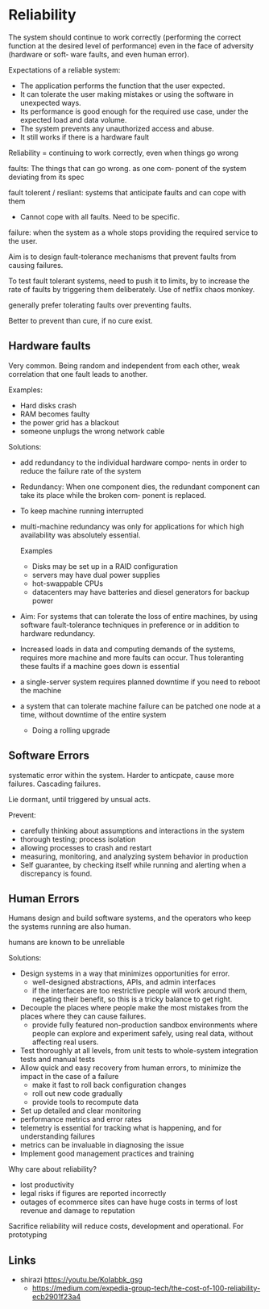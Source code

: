 # Reliability

The system should continue to work correctly (performing the correct function at the desired level of performance) even in the face of adversity (hardware or soft‐ ware faults, and even human error).

Expectations of a reliable system:

- The application performs the function that the user expected.
- It can tolerate the user making mistakes or using the software in unexpected ways.
- Its performance is good enough for the required use case, under the expected load and data volume.
- The system prevents any unauthorized access and abuse.
- It still works if there is a hardware fault

Reliability = continuing to work correctly, even when things go wrong

faults: The things that can go wrong. as one com‐ ponent of the system deviating from its spec

fault tolerent / resliant: systems that anticipate faults and can cope with them

- Cannot cope with all faults. Need to be specific.

failure: when the system as a whole stops providing the required service to the user.

Aim is to design fault-tolerance mechanisms that prevent faults from causing failures.

To test fault tolerant systems, need to push it to limits, by to increase the rate of faults by triggering them deliberately. Use of netflix chaos monkey.

generally prefer tolerating faults over preventing faults.

Better to prevent than cure, if no cure exist.

## Hardware faults

Very common. Being random and independent from each other, weak correlation that one fault leads to another.

Examples:

- Hard disks crash
- RAM becomes faulty
- the power grid has a blackout
- someone unplugs the wrong network cable

Solutions:

- add redundancy to the individual hardware compo‐ nents in order to reduce the failure rate of the system
- Redundancy: When one component dies, the redundant component can take its place while the broken com‐ ponent is replaced.
- To keep machine running interrupted
- multi-machine redundancy was only for applications for which high availability was absolutely essential.


  Examples

  - Disks may be set up in a RAID configuration
  - servers may have dual power supplies
  - hot-swappable CPUs
  - datacenters may have batteries and diesel generators for backup power

- Aim: For systems that can tolerate the loss of entire machines, by using software fault-tolerance techniques in preference or in addition to hardware redundancy.
- Increased loads in data and computing demands of the systems, requires more machine and more faults can occur. Thus toleranting these faults if a machine goes down is essential
- a single-server system requires planned downtime if you need to reboot the machine
- a system that can tolerate machine failure can be patched one node at a time, without downtime of the entire system
  - Doing a rolling upgrade

## Software Errors

systematic error within the system. Harder to anticpate, cause more failures. Cascading failures.

Lie dormant, until triggered by unsual acts.

Prevent:

- carefully thinking about assumptions and interactions in the system
- thorough testing; process isolation
- allowing processes to crash and restart
- measuring, monitoring, and analyzing system behavior in production
- Self guarantee, by checking itself while running and alerting when a discrepancy is found.

## Human Errors

Humans design and build software systems, and the operators who keep the systems running are also human.

humans are known to be unreliable

Solutions:

- Design systems in a way that minimizes opportunities for error.
  - well-designed abstractions, APIs, and admin interfaces
  - if the interfaces are too restrictive people will work around them, negating their benefit, so this is a tricky balance to get right.
- Decouple the places where people make the most mistakes from the places where they can cause failures.
  - provide fully featured non-production sandbox environments where people can explore and experiment safely, using real data, without affecting real users.
- Test thoroughly at all levels, from unit tests to whole-system integration tests and manual tests
- Allow quick and easy recovery from human errors, to minimize the impact in the case of a failure
  - make it fast to roll back configuration changes
  - roll out new code gradually
  - provide tools to recompute data
-  Set up detailed and clear monitoring
  - performance metrics and error rates
  - telemetry is essential for tracking what is happening, and for understanding failures
  - metrics can be invaluable in diagnosing the issue
- Implement good management practices and training

Why care about reliability?

- lost productivity
- legal risks if figures are reported incorrectly
- outages of ecommerce sites can have huge costs in terms of lost revenue and damage to reputation

Sacrifice reliability will reduce costs, development and operational. For prototyping

## Links

- shirazi https://youtu.be/KoIabbk_gsg
  - https://medium.com/expedia-group-tech/the-cost-of-100-reliability-ecb2901f23a4
